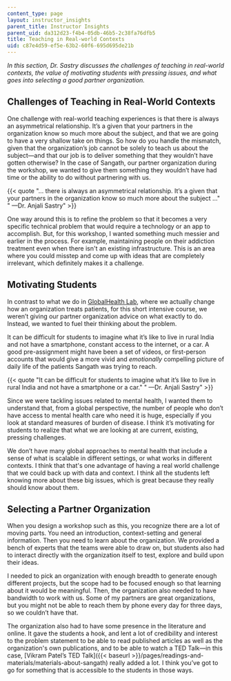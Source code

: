 ```yaml
---
content_type: page
layout: instructor_insights
parent_title: Instructor Insights
parent_uid: da312d23-f4b4-05db-46b5-2c38fa76dfb5
title: Teaching in Real-world Contexts
uid: c87e4d59-ef5e-63b2-60f6-695d695de21b
---
```


_In this section, Dr. Sastry discusses the challenges of teaching in real-world contexts, the value of motivating students with pressing issues, and what goes into selecting a good partner organization._

**Challenges of Teaching in Real-World Contexts**
-------------------------------------------------

One challenge with real-world teaching experiences is that there is always an asymmetrical relationship. It’s a given that your partners in the organization know so much more about the subject, and that we are going to have a very shallow take on things. So how do you handle the mismatch, given that the organization’s job cannot be solely to teach us about the subject—and that our job is to deliver something that they wouldn’t have gotten otherwise? In the case of Sangath, our partner organization during the workshop, we wanted to give them something they wouldn’t have had time or the ability to do without partnering with us.

{{< quote "… there is always an asymmetrical relationship. It’s a given that your partners in the organization know so much more about the subject …" " —Dr. Anjali Sastry" >}}

One way around this is to refine the problem so that it becomes a very specific technical problem that would require a technology or an app to accomplish. But, for this workshop, I wanted something much messier and earlier in the process. For example, maintaining people on their addiction treatment even when there isn't an existing infrastructure. This is an area where you could misstep and come up with ideas that are completely irrelevant, which definitely makes it a challenge.

Motivating Students
-------------------

In contrast to what we do in [GlobalHealth Lab](/courses/15-s07-globalhealth-lab-spring-2013/), where we actually change how an organization treats patients, for this short intensive course, we weren’t giving our partner organization advice on what exactly to do. Instead, we wanted to fuel their thinking about the problem.

It can be difficult for students to imagine what it’s like to live in rural India and not have a smartphone, constant access to the internet, or a car. A good pre-assignment might have been a set of videos, or first-person accounts that would give a more vivid and _emotionally_ compelling picture of daily life of the patients Sangath was trying to reach.

{{< quote "It can be difficult for students to imagine what it’s like to live in rural India and not have a smartphone or a car." " —Dr. Anjali Sastry" >}}

Since we were tackling issues related to mental health, I wanted them to understand that, from a global perspective, the number of people who don’t have access to mental health care who need it is huge, especially if you look at standard measures of burden of disease. I think it’s motivating for students to realize that what we are looking at are current, existing, pressing challenges.

We don’t have many global approaches to mental health that include a sense of what is scalable in different settings, or what works in different contexts. I think that that's one advantage of having a real world challenge that we could back up with data and context. I think all the students left knowing more about these big issues, which is great because they really should know about them.

Selecting a Partner Organization
--------------------------------

When you design a workshop such as this, you recognize there are a lot of moving parts. You need an introduction, context-setting and general information. Then you need to learn about the organization. We provided a bench of experts that the teams were able to draw on, but students also had to interact directly with the organization itself to test, explore and build upon their ideas.

I needed to pick an organization with enough breadth to generate enough different projects, but the scope had to be focused enough so that learning about it would be meaningful. Then, the organization also needed to have bandwidth to work with us. Some of my partners are great organizations, but you might not be able to reach them by phone every day for three days, so we couldn’t have that.

The organization also had to have some presence in the literature and online. It gave the students a hook, and lent a lot of credibility and interest to the problem statement to be able to read published articles as well as the organization's own publications, and to be able to watch a TED Talk—in this case, [Vikram Patel’s TED Talk]({{< baseurl >}}/pages/readings-and-materials/materials-about-sangath) really added a lot. I think you’ve got to go for something that is accessible to the students in those ways.